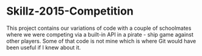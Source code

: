 # Skillz-2015-Competition
This project contains our variations of code with a couple of schoolmates where we were competing via a built-in API in a pirate - ship game against other players. Some of that code is not mine which is where Git would have been useful if I knew about it. 
